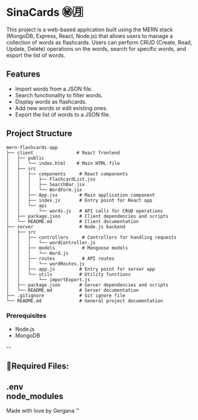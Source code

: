 # SinaCards ㊙🈷

This project is a web-based application built using the MERN stack (MongoDB, Express, React, Node.js) that allows users to manage a collection of words as flashcards. Users can perform CRUD (Create, Read, Update, Delete) operations on the words, search for specific words, and export the list of words.

## Features

- Import words from a JSON file.
- Search functionality to filter words.
- Display words as flashcards.
- Add new words or edit existing ones.
- Export the list of words to a JSON file.

## Project Structure

```
mern-flashcards-app
├── client                # React frontend
│   ├── public
│   │   └── index.html    # Main HTML file
│   ├── src
│   │   ├── components     # React components
│   │   │   ├── FlashcardList.jsx
│   │   │   ├── SearchBar.jsx
│   │   │   └── WordForm.jsx
│   │   ├── App.jsx        # Main application component
│   │   ├── index.js       # Entry point for React app
│   │   └── api
│   │       └── words.js   # API calls for CRUD operations
│   ├── package.json       # Client dependencies and scripts
│   └── README.md          # Client documentation
├── server                 # Node.js backend
│   ├── src
│   │   ├── controllers     # Controllers for handling requests
│   │   │   └── wordController.js
│   │   ├── models          # Mongoose models
│   │   │   └── Word.js
│   │   ├── routes          # API routes
│   │   │   └── wordRoutes.js
│   │   ├── app.js         # Entry point for server app
│   │   └── utils          # Utility functions
│   │       └── importExport.js
│   ├── package.json       # Server dependencies and scripts
│   └── README.md          # Server documentation
├── .gitignore             # Git ignore file
└── README.md              # General project documentation
```

### Prerequisites

- Node.js
- MongoDB

--

🔺Required Files: <br>
--
.env <br>
node_modules
--

Made with love by Gergana ™
